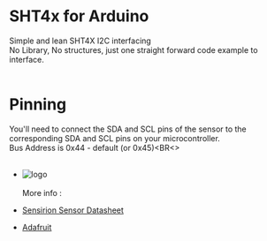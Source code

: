 # SHT4x for Arduino
 Simple and lean SHT4X I2C interfacing<BR>
 No Library, No structures, just one straight forward code example to interface.<BR><BR>
 # Pinning
You'll need to connect the SDA and SCL pins of the sensor to the corresponding SDA and SCL pins on your microcontroller.<BR>
Bus Address is 0x44 - default (or 0x45)<BR<>
<br><br>
+ ![logo](/images/shtx-full.jpg?raw=true)
<br><br>
More info :<BR>

+ [Sensirion Sensor Datasheet](https://sensirion.com/media/documents/33FD6951/662A593A/HT_DS_Datasheet_SHT4x.pdf)
+ [Adafruit](https://www.adafruit.com/product/4885)

